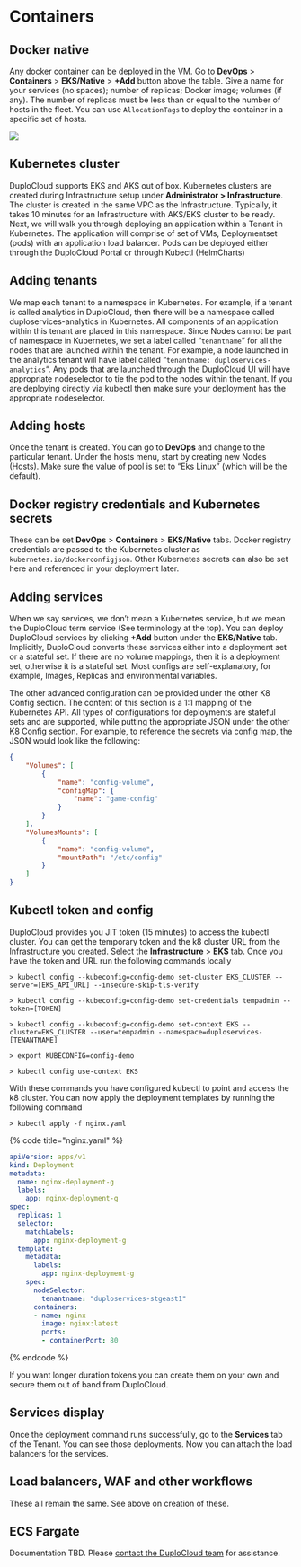 # Containers

## Docker native <a href="#0-toc-title" id="0-toc-title"></a>

Any docker container can be deployed in the VM. Go to **DevOps** > **Containers** > **EKS/Native** > **+Add** button above the table. Give a name for your services (no spaces); number of replicas; Docker image; volumes (if any). The number of replicas must be less than or equal to the number of hosts in the fleet. You can use `AllocationTags` to deploy the container in a specific set of hosts.

![](https://duplocloud.com/wp-content/uploads/2021/11/createrole.png)

## Kubernetes cluster <a href="#1-toc-title" id="1-toc-title"></a>

DuploCloud supports EKS and AKS out of box. Kubernetes clusters are created during Infrastructure setup under **Administrator > Infrastructure**. The cluster is created in the same VPC as the Infrastructure. Typically, it takes 10 minutes for an Infrastructure with AKS/EKS cluster to be ready. Next, we will walk you through deploying an application within a Tenant in Kubernetes. The application will comprise of set of VMs, Deploymentset (pods) with an application load balancer. Pods can be deployed either through the DuploCloud Portal or through Kubectl (HelmCharts)

## Adding tenants <a href="#2-toc-title" id="2-toc-title"></a>

We map each tenant to a namespace in Kubernetes. For example, if a tenant is called analytics in DuploCloud, then there will be a namespace called duploservices-analytics in Kubernetes. All components of an application within this tenant are placed in this namespace. Since Nodes cannot be part of namespace in Kubernetes, we set a label called “`tenantname`” for all the nodes that are launched within the tenant. For example, a node launched in the analytics tenant will have label called “`tenantname: duploservices-analytics`“. Any pods that are launched through the DuploCloud UI will have appropriate nodeselector to tie the pod to the nodes within the tenant. If you are deploying directly via kubectl then make sure your deployment has the appropriate nodeselector.

## Adding hosts <a href="#3-toc-title" id="3-toc-title"></a>

Once the tenant is created. You can go to **DevOps** and change to the particular tenant. Under the hosts menu, start by creating new Nodes (Hosts). Make sure the value of pool is set to “Eks Linux” (which will be the default).

## Docker registry credentials and Kubernetes secrets <a href="#4-toc-title" id="4-toc-title"></a>

These can be set **DevOps** > **Containers** > **EKS/Native** tabs. Docker registry credentials are passed to the Kubernetes cluster as `kubernetes.io/dockerconfigjson`. Other Kubernetes secrets can also be set here and referenced in your deployment later.

## Adding services <a href="#5-toc-title" id="5-toc-title"></a>

When we say services, we don’t mean a Kubernetes service, but we mean the DuploCloud term service (See terminology at the top). You can deploy DuploCloud services by clicking **+Add** button under the **EKS/Native** tab. Implicitly, DuploCloud converts these services either into a deployment set or a stateful set. If there are no volume mappings, then it is a deployment set, otherwise it is a stateful set. Most configs are self-explanatory, for example, Images, Replicas and environmental variables.

The other advanced configuration can be provided under the other K8 Config section. The content of this section is a 1:1 mapping of the Kubernetes API. All types of configurations for deployments are stateful sets and are supported, while putting the appropriate JSON under the other K8 Config section. For example, to reference the secrets via config map, the JSON would look like the following:

```json
{
	"Volumes": [
		{
			"name": "config-volume",
			"configMap": {
				"name": "game-config"
			}
		}
	],
	"VolumesMounts": [
		{
			"name": "config-volume",
			"mountPath": "/etc/config"
		}
	]
}
```

## Kubectl token and config <a href="#6-toc-title" id="6-toc-title"></a>

DuploCloud provides you JIT token (15 minutes) to access the kubectl cluster. You can get the temporary token and the k8 cluster URL from the Infrastructure you created. Select the **Infrastructure** > **EKS** tab. Once you have the token and URL run the following commands locally

```shell
> kubectl config --kubeconfig=config-demo set-cluster EKS_CLUSTER --server=[EKS_API_URL] --insecure-skip-tls-verify
```

```shell
> kubectl config --kubeconfig=config-demo set-credentials tempadmin --token=[TOKEN]
```

```shell
> kubectl config --kubeconfig=config-demo set-context EKS --cluster=EKS_CLUSTER --user=tempadmin --namespace=duploservices-[TENANTNAME]
```

```shell
> export KUBECONFIG=config-demo
```

```shell
> kubectl config use-context EKS
```

With these commands you have configured kubectl to point and access the k8 cluster. You can now apply the deployment templates by running the following command

```shell
> kubectl apply -f nginx.yaml
```

{% code title="nginx.yaml" %}
```yaml
apiVersion: apps/v1
kind: Deployment
metadata:
  name: nginx-deployment-g
  labels:
    app: nginx-deployment-g
spec:
  replicas: 1
  selector:
    matchLabels:
      app: nginx-deployment-g
  template:
    metadata:
      labels:
        app: nginx-deployment-g
    spec:
      nodeSelector:
        tenantname: "duploservices-stgeast1"
      containers:
      - name: nginx
        image: nginx:latest
        ports:
        - containerPort: 80
```
{% endcode %}

If you want longer duration tokens you can create them on your own and secure them out of band from DuploCloud.

## Services display <a href="#7-toc-title" id="7-toc-title"></a>

Once the deployment command runs successfully, go to the **Services** tab of the Tenant. You can see those deployments. Now you can attach the load balancers for the services.

## Load balancers, WAF and other workflows <a href="#8-toc-title" id="8-toc-title"></a>

These all remain the same. See above on creation of these.

## ECS Fargate <a href="#9-toc-title" id="9-toc-title"></a>

Documentation TBD. Please [contact the DuploCloud team](https://duplocloud.com/company/contact-us/) for assistance.
